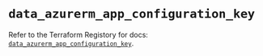 # `data_azurerm_app_configuration_key`

Refer to the Terraform Registory for docs: [`data_azurerm_app_configuration_key`](https://www.terraform.io/docs/providers/azurerm/d/app_configuration_key).
